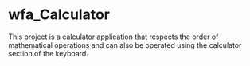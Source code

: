 # wfa_Calculator
 
This project is a calculator application that respects the order of mathematical operations and can also be operated using the calculator section of the keyboard.
